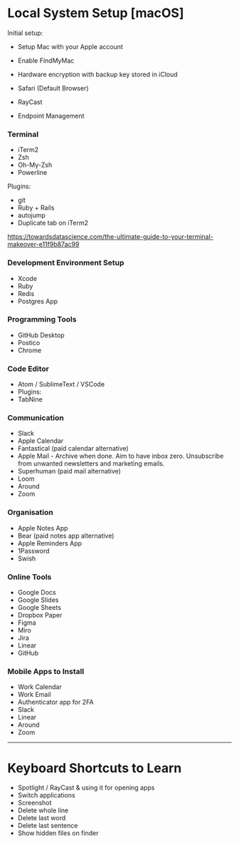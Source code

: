 

# Local System Setup [macOS]

Initial setup: 
* Setup Mac with your Apple account
* Enable FindMyMac
* Hardware encryption with backup key stored in iCloud


* Safari (Default Browser)
* RayCast
* Endpoint Management

### Terminal
* iTerm2
* Zsh
* Oh-My-Zsh
* Powerline

Plugins:
* git
* Ruby + Rails
* autojump
* Duplicate tab on iTerm2

https://towardsdatascience.com/the-ultimate-guide-to-your-terminal-makeover-e11f9b87ac99


### Development Environment Setup
* Xcode
* Ruby
* Redis
* Postgres App


### Programming Tools
* GitHub Desktop
* Postico
* Chrome


### Code Editor
* Atom / SublimeText /  VSCode
* Plugins: 
* TabNine

### Communication
* Slack
* Apple Calendar
* Fantastical (paid calendar alternative)
* Apple Mail - Archive when done. Aim to have inbox zero. Unsubscribe from unwanted newsletters and marketing emails.
* Superhuman (paid mail alternative)
* Loom
* Around
* Zoom


### Organisation
* Apple Notes App
* Bear (paid notes app alternative)
* Apple Reminders App
* 1Password
* Swish

### Online Tools
* Google Docs
* Google Slides
* Google Sheets
* Dropbox Paper
* Figma
* Miro
* Jira
* Linear
* GitHub


### Mobile Apps to Install
* Work Calendar 
* Work Email
* Authenticator app for 2FA
* Slack
* Linear
* Around 
* Zoom


---

# Keyboard Shortcuts to Learn
* Spotlight / RayCast & using it for opening apps 
* Switch applications
* Screenshot
* Delete whole line
* Delete last word
* Delete last sentence
* Show hidden files on finder
